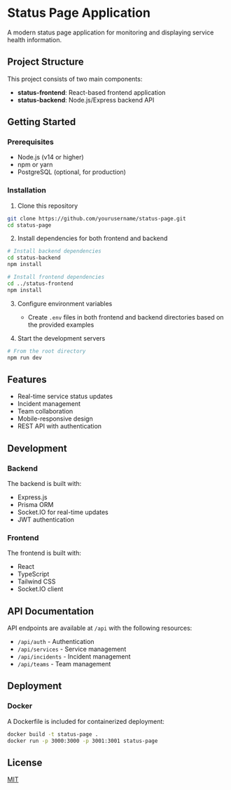# Status Page Application

A modern status page application for monitoring and displaying service health information.

## Project Structure

This project consists of two main components:

- **status-frontend**: React-based frontend application
- **status-backend**: Node.js/Express backend API

## Getting Started

### Prerequisites

- Node.js (v14 or higher)
- npm or yarn
- PostgreSQL (optional, for production)

### Installation

1. Clone this repository
```bash
git clone https://github.com/yourusername/status-page.git
cd status-page
```

2. Install dependencies for both frontend and backend
```bash
# Install backend dependencies
cd status-backend
npm install

# Install frontend dependencies
cd ../status-frontend
npm install
```

3. Configure environment variables
   - Create `.env` files in both frontend and backend directories based on the provided examples

4. Start the development servers
```bash
# From the root directory
npm run dev
```

## Features

- Real-time service status updates
- Incident management
- Team collaboration
- Mobile-responsive design
- REST API with authentication

## Development

### Backend

The backend is built with:
- Express.js
- Prisma ORM
- Socket.IO for real-time updates
- JWT authentication

### Frontend

The frontend is built with:
- React
- TypeScript
- Tailwind CSS
- Socket.IO client

## API Documentation

API endpoints are available at `/api` with the following resources:
- `/api/auth` - Authentication
- `/api/services` - Service management
- `/api/incidents` - Incident management
- `/api/teams` - Team management

## Deployment

### Docker

A Dockerfile is included for containerized deployment:

```bash
docker build -t status-page .
docker run -p 3000:3000 -p 3001:3001 status-page
```

## License

[MIT](LICENSE)
